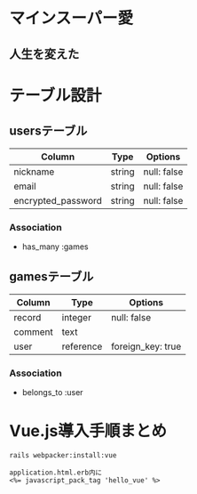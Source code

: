 # マインスーパー愛

## 人生を変えた




# テーブル設計

## usersテーブル

| Column             | Type   | Options     |
| ------------------ | ------ | ----------- |
| nickname           | string | null: false |
| email              | string | null: false |
| encrypted_password | string | null: false |

### Association

- has_many :games

## gamesテーブル

| Column  | Type    | Options     |
| ------- | ------- | ----------- |
| record  | integer | null: false |
| comment | text    |             |
| user    | reference | foreign_key: true |

### Association

- belongs_to :user


# Vue.js導入手順まとめ

```
rails webpacker:install:vue
```

```
application.html.erb内に
<%= javascript_pack_tag 'hello_vue' %>
```

